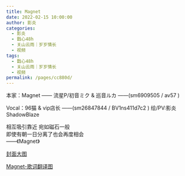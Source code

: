 ```yaml
---
title: Magnet
date: 2022-02-15 10:00:00
author: 影炎
categories: 
  - 影炎
  - 戬心48h
  - 关山云雨｜岁岁情长
  - 视频
tags: 
  - 戬心48h
  - 关山云雨｜岁岁情长
  - 视频
permalink: /pages/cc880d/
---
```


<iframeComp ihtml="https://player.bilibili.com/player.html?aid=551507418&cid=509517443&page=1&danmaku=1&high_quality=1"></iframeComp>

本家：Magnet —— 流星P/初音ミク & 巡音ルカ ——(sm6909505 /  av57 )

Vocal：96猫 & vip店长 ——(sm26847844 /  BV1ns411d7c2 )
绘/PV:影炎ShadowBlaze

相互吸引靠近 宛如磁石一般  
即使有朝一日分离了也会再度相会  
                                 ——《Magnet》

[封面大图](/img/yingyan/Magnet-磁石-org.png)

<!-- more -->

[Magnet-歌词翻译图](/img/yingyan/Magnet-歌词.jpg)

